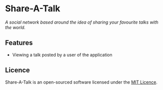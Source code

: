 # Share-A-Talk

*A social network based around the idea of sharing your favourite talks with the world.*


## Features

- Viewing a talk posted by a user of the application


## Licence

Share-A-Talk is an open-sourced software licensed under the [MIT Licence](http://opensource.org/licenses/MIT).
